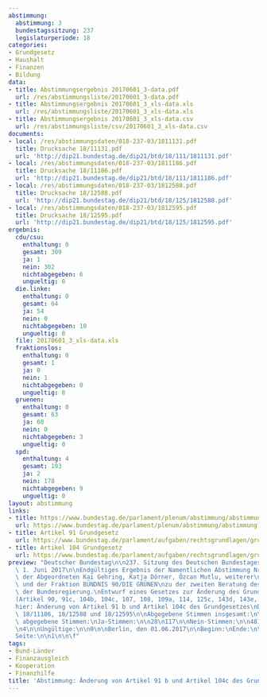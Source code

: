 ```yaml
---
abstimmung:
  abstimmung: 3
  bundestagssitzung: 237
  legislaturperiode: 18
categories:
- Grundgesetz
- Haushalt
- Finanzen
- Bildung
data:
- title: Abstimmungsergebnis 20170601_3-data.pdf
  url: /res/abstimmungsliste/20170601_3-data.pdf
- title: Abstimmungsergebnis 20170601_3_xls-data.xls
  url: /res/abstimmungsliste/20170601_3_xls-data.xls
- title: Abstimmungsergebnis 20170601_3_xls-data.csv
  url: /res/abstimmungsliste/csv/20170601_3_xls-data.csv
documents:
- local: /res/abstimmungsdaten/018-237-03/1811131.pdf
  title: Drucksache 18/11131.pdf
  url: 'http://dip21.bundestag.de/dip21/btd/18/111/1811131.pdf'
- local: /res/abstimmungsdaten/018-237-03/1811186.pdf
  title: Drucksache 18/11186.pdf
  url: 'http://dip21.bundestag.de/dip21/btd/18/111/1811186.pdf'
- local: /res/abstimmungsdaten/018-237-03/1812588.pdf
  title: Drucksache 18/12588.pdf
  url: 'http://dip21.bundestag.de/dip21/btd/18/125/1812588.pdf'
- local: /res/abstimmungsdaten/018-237-03/1812595.pdf
  title: Drucksache 18/12595.pdf
  url: 'http://dip21.bundestag.de/dip21/btd/18/125/1812595.pdf'
ergebnis:
  cdu/csu:
    enthaltung: 0
    gesamt: 309
    ja: 1
    nein: 302
    nichtabgegeben: 6
    ungueltig: 0
  die.linke:
    enthaltung: 0
    gesamt: 64
    ja: 54
    nein: 0
    nichtabgegeben: 10
    ungueltig: 0
  file: 20170601_3_xls-data.xls
  fraktionslos:
    enthaltung: 0
    gesamt: 1
    ja: 0
    nein: 1
    nichtabgegeben: 0
    ungueltig: 0
  gruenen:
    enthaltung: 0
    gesamt: 63
    ja: 60
    nein: 0
    nichtabgegeben: 3
    ungueltig: 0
  spd:
    enthaltung: 4
    gesamt: 193
    ja: 2
    nein: 178
    nichtabgegeben: 9
    ungueltig: 0
layout: abstimmung
links:
- title: https://www.bundestag.de/parlament/plenum/abstimmung/abstimmung?id=465
  url: https://www.bundestag.de/parlament/plenum/abstimmung/abstimmung?id=465
- title: Artikel 91 Grundgesetz
  url: https://www.bundestag.de/parlament/aufgaben/rechtsgrundlagen/grundgesetz/gg_08a/245144#091b
- title: Artikel 104 Grundgesetz
  url: https://www.bundestag.de/parlament/aufgaben/rechtsgrundlagen/grundgesetz/gg_10/245148
preview: "Deutscher Bundestag\n\n237. Sitzung des Deutschen Bundestages\nam Donnerstag,\
  \ 1. Juni 2017\n\nEndgültiges Ergebnis der Namentlichen Abstimmung Nr. 3\n\nÄnderungsantrag\
  \ der Abgeordneten Kai Gehring, Katja Dörner, Özcan Mutlu, weiterer\nAbgeordneter\
  \ und der Fraktion BÜNDNIS 90/DIE GRÜNEN\nzu der zweiten Beratung des Gesetzentwurfs\
  \ der Bundesregierung.\nEntwurf eines Gesetzes zur Änderung des Grundgesetzes\n\
  (Artikel 90, 91c, 104b, 104c, 107, 108, 109a, 114, 125c, 143d, 143e, 143f, 143g)\n\
  hier: Änderung von Artikel 91 b und Artikel 104c des Grundgesetzes\nDrs. 18/11131,\
  \ 18/11186, 18/12588 und 18/12595\n\nAbgegebene Stimmen insgesamt:\n\n602\n\nNicht\
  \ abgegebene Stimmen:\nJa-Stimmen:\n\n28\n117\n\nNein-Stimmen:\n\n481\n\nEnthaltungen:\n\
  \n4\n\nUngültige:\n\n0\n\nBerlin, den 01.06.2017\n\nBeginn:\nEnde:\n\n11:51\n11:54\n\
  Seite:\n\n1\n\n\f"
tags:
- Bund-Länder
- Finanzausgleich
- Kooperation
- Finanzhilfe
title: 'Abstimmung: Änderung von Artikel 91 b und Artikel 104c des Grundgesetzes'
---
```

